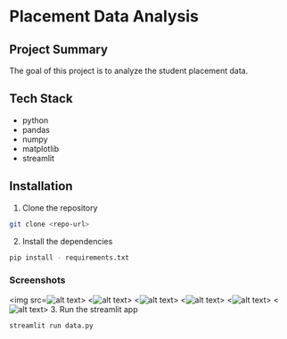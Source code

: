 # Placement Data Analysis

## Project Summary
The goal of this project is to analyze the student placement data.

## Tech Stack
- python
- pandas
- numpy
- matplotlib
- streamlit

## Installation
1. Clone the repository
```bash
git clone <repo-url>
```

2. Install the dependencies
```bash
pip install - requirements.txt
```
### Screenshots
<img src=![alt text](image.png)>
<![alt text](image-1.png)>
<![alt text](image-2.png)>
<![alt text](image-3.png)>
<![alt text](image-4.png)>
<![alt text](image-5.png)>
3. Run the streamlit app
```bash
streamlit run data.py
```
